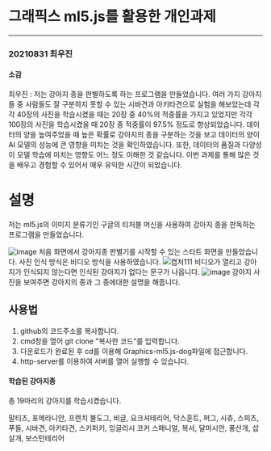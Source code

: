 # 그래픽스 ml5.js를 활용한 개인과제
-------------------
### 20210831 최우진
#### 소감
최우진 : 저는 강아지 종을 판별하도록 하는 프로그램을 만들었습니다. 여러 가지 강아지들 중 사람들도 잘 구분하지 못할 수 있는 시바견과 아키타견으로 실험을 해보았는데 각각 40장의 사진을 학습시켰을 때는 20장 중 40%의 적중률을 가지고 있었지만 각각 100장의 사진을 학습시켰을 때 20장 중 적중률이 97.5% 정도로 향상되었습니다. 데이터의 양을 높여주었을 때 높은 확률로 강아지의 종을 구분하는 것을 보고 데이터의 양이 AI 모델의 성능에 큰 영향을 미치는 것을 확인하였습니다. 또한, 데이터의 품질과 다양성이 모델 학습에 미치는 영향도 어느 정도 이해한 것 같습니다. 이번 과제를 통해 많은 것을 배우고 경험할 수 있어서 매우 유익한 시간이 되었습니다.

# 설명
저는 ml5.js의 이미지 분류기인 구글의 티처블 머신을 사용하여 강아지 종을 판독하는 프로그램을 만들었습니다.

![image](https://github.com/woojinchoi02/Graphics-ml5.js-dog/assets/162526228/bc93fd33-197e-4120-bfc2-c8a77a472eb0)
처음 화면에서 강아지종 판별기를 시작할 수 있는 스타트 화면을 만들었습니다. 사진 인식 방식은 비디오 방식을 사용하였습니다.
![캡처111](https://github.com/woojinchoi02/Graphics-ml5.js-dog/assets/162526228/ab6272b1-0ecc-4ffb-98e2-e0577e92e713)
비디오가 열리고 강아지가 인식되지 않는다면 인식된 강아지가 없다는 문구가 나옵니다.
![image](https://github.com/woojinchoi02/Graphics-ml5.js-dog/assets/162526228/0abe43ef-784c-41b1-b939-1877a05fda6c)
강아지 사진을 보여주면 강아지의 종과 그 종에대한 설명을 해줍니다.

## 사용법
1. github의 코드주소를 복사합니다.
2. cmd창을 열어 git clone "복사한 코드"를 입력합니다.
3. 다운로드가 완료된 후 cd를 이용해 Graphics-ml5.js-dog파일에 접근합니다.
4. http-server를 이용하여 서버를 열어 실행할 수 있습니다.

#### 학습된 강아지종
총 19마리의 강아지를 학습시켰습니다.

말티즈, 포메라니안, 프렌치 불도그, 비글, 요크셔테리어, 닥스훈트, 퍼그, 시츄, 스피츠,      푸들, 시바견, 아키타견, 스키퍼키, 잉글리시 코커 스패니얼, 복서, 달마시안, 풍산개, 삽살개, 보스턴테리어
